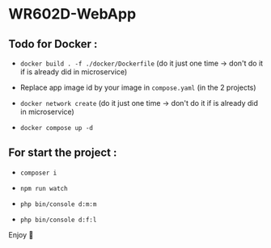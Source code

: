 # WR602D-WebApp

## Todo for Docker :

- ```docker build . -f ./docker/Dockerfile``` (do it just one time -> don't do it if is already did in microservice)

- Replace app image id by your image in ```compose.yaml``` (in the 2 projects)

- ```docker network create``` (do it just one time -> don't do it if is already did in microservice)

- ```docker compose up -d```

## For start the project :

- ```composer i```

- ```npm run watch```

- ```php bin/console d:m:m```

- ```php bin/console d:f:l```

Enjoy 🎉